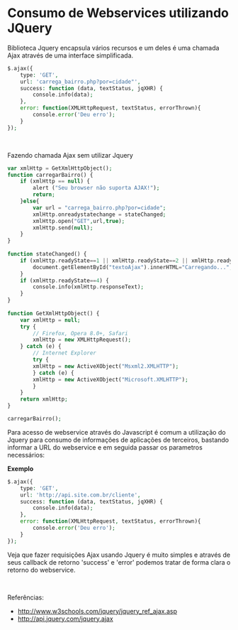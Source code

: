 # Consumo de Webservices utilizando JQuery

Biblioteca Jquery encapsula vários recursos e um deles é uma chamada Ajax através 
de uma interface simplificada. 

```php
$.ajax({
    type: 'GET',
    url: 'carrega_bairro.php?por=cidade"',     
    success: function (data, textStatus, jqXHR) {                            
        console.info(data);
    },
    error: function(XMLHttpRequest, textStatus, errorThrown){
        console.error('Deu erro');
    }
});
```

<br />

Fazendo chamada Ajax sem utilizar Jquery
```php
var xmlHttp = GetXmlHttpObject();
function carregarBairro() {
    if (xmlHttp == null) {
        alert ("Seu browser não suporta AJAX!");
        return;
    }else{
        var url = "carrega_bairro.php?por=cidade";
        xmlHttp.onreadystatechange = stateChanged;
        xmlHttp.open("GET",url,true);
        xmlHttp.send(null);
    }
}
 
function stateChanged() {
    if (xmlHttp.readyState==1 || xmlHttp.readyState==2 || xmlHttp.readyState==3) {
        document.getElementById("textoAjax").innerHTML="Carregando...";
    }
    if (xmlHttp.readyState==4) {
        console.info(xmlHttp.responseText);
    }
}
 
function GetXmlHttpObject() {
    var xmlHttp = null;
    try {
        // Firefox, Opera 8.0+, Safari
        xmlHttp = new XMLHttpRequest();
    } catch (e) {
        // Internet Explorer
        try {
        xmlHttp = new ActiveXObject("Msxml2.XMLHTTP");
        } catch (e) {
        xmlHttp = new ActiveXObject("Microsoft.XMLHTTP");
        }
    }
    return xmlHttp;
}

carregarBairro();

```

Para acesso de webservice através do Javascript é comum a utilização do Jquery para 
consumo de informações de aplicações de terceiros, bastando informar a URL do webservice e 
em seguida passar os parametros necessários:

**Exemplo**

```php
$.ajax({
    type: 'GET',
    url: 'http://api.site.com.br/cliente', 
    success: function (data, textStatus, jqXHR) {                            
        console.info(data);
    },
    error: function(XMLHttpRequest, textStatus, errorThrown){
        console.error('Deu erro');
    }
});
```
Veja que fazer requisições Ajax usando Jquery é muito simples e através de seus callback
de retorno 'success' e 'error' podemos tratar de forma clara o retorno do webservice.


<br />

Referências: 

* http://www.w3schools.com/jquery/jquery_ref_ajax.asp
* http://api.jquery.com/jquery.ajax
